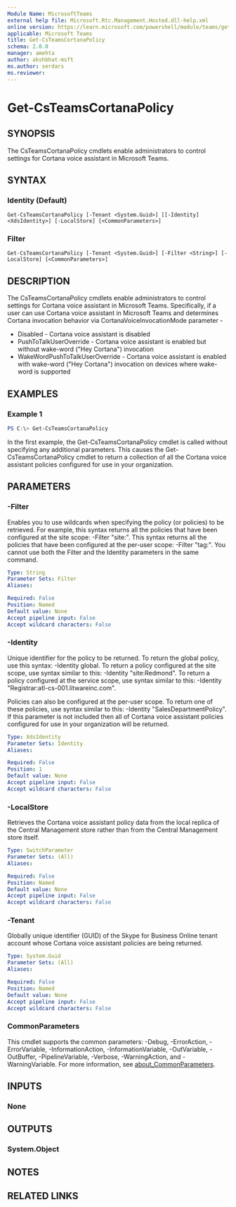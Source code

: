 ```yaml
---
Module Name: MicrosoftTeams
external help file: Microsoft.Rtc.Management.Hosted.dll-help.xml 
online version: https://learn.microsoft.com/powershell/module/teams/get-csteamscortanapolicy
applicable: Microsoft Teams
title: Get-CsTeamsCortanaPolicy
schema: 2.0.0
manager: amehta
author: akshbhat-msft
ms.author: serdars
ms.reviewer:
---
```


# Get-CsTeamsCortanaPolicy

## SYNOPSIS
The CsTeamsCortanaPolicy cmdlets enable administrators to control settings for Cortana voice assistant in Microsoft Teams.

## SYNTAX

### Identity (Default)
```
Get-CsTeamsCortanaPolicy [-Tenant <System.Guid>] [[-Identity] <XdsIdentity>] [-LocalStore] [<CommonParameters>]
```

### Filter
```
Get-CsTeamsCortanaPolicy [-Tenant <System.Guid>] [-Filter <String>] [-LocalStore] [<CommonParameters>]
```

## DESCRIPTION

The CsTeamsCortanaPolicy cmdlets enable administrators to control settings for Cortana voice assistant in Microsoft Teams. Specifically, if a user can use Cortana voice assistant in Microsoft Teams and determines Cortana invocation behavior via CortanaVoiceInvocationMode parameter -

* Disabled - Cortana voice assistant is disabled
* PushToTalkUserOverride - Cortana voice assistant is enabled but without wake-word ("Hey Cortana") invocation
* WakeWordPushToTalkUserOverride - Cortana voice assistant is enabled with wake-word ("Hey Cortana") invocation on devices where wake-word is supported

## EXAMPLES

### Example 1
```powershell
PS C:\> Get-CsTeamsCortanaPolicy
```
In the first example, the Get-CsTeamsCortanaPolicy cmdlet is called without specifying any additional parameters. This causes the Get-CsTeamsCortanaPolicy cmdlet to return a collection of all the Cortana voice assistant policies configured for use in your organization.

## PARAMETERS

### -Filter

Enables you to use wildcards when specifying the policy (or policies) to be retrieved. For example, this syntax returns all the policies that have been configured at the site scope: -Filter "site:". This syntax returns all the policies that have been configured at the per-user scope: -Filter "tag:".
You cannot use both the Filter and the Identity parameters in the same command.

```yaml
Type: String
Parameter Sets: Filter
Aliases:

Required: False
Position: Named
Default value: None
Accept pipeline input: False
Accept wildcard characters: False
```

### -Identity

Unique identifier for the policy to be returned. To return the global policy, use this syntax: -Identity global. To return a policy configured at the site scope, use syntax similar to this: -Identity "site:Redmond". To return a policy configured at the service scope, use syntax similar to this: -Identity "Registrar:atl-cs-001.litwareinc.com". 

Policies can also be configured at the per-user scope. To return one of these policies, use syntax similar to this: -Identity "SalesDepartmentPolicy".
If this parameter is not included then all of Cortana voice assistant policies configured for use in your organization will be returned.

```yaml
Type: XdsIdentity
Parameter Sets: Identity
Aliases:

Required: False
Position: 1
Default value: None
Accept pipeline input: False
Accept wildcard characters: False
```

### -LocalStore

Retrieves the Cortana voice assistant policy data from the local replica of the Central Management store rather than from the Central Management store itself.

```yaml
Type: SwitchParameter
Parameter Sets: (All)
Aliases:

Required: False
Position: Named
Default value: None
Accept pipeline input: False
Accept wildcard characters: False
```

### -Tenant

Globally unique identifier (GUID) of the Skype for Business Online tenant account whose Cortana voice assistant policies are being returned. 

```yaml
Type: System.Guid
Parameter Sets: (All)
Aliases:

Required: False
Position: Named
Default value: None
Accept pipeline input: False
Accept wildcard characters: False
```

### CommonParameters
This cmdlet supports the common parameters: -Debug, -ErrorAction, -ErrorVariable, -InformationAction, -InformationVariable, -OutVariable, -OutBuffer, -PipelineVariable, -Verbose, -WarningAction, and -WarningVariable. For more information, see [about_CommonParameters](http://go.microsoft.com/fwlink/?LinkID=113216).

## INPUTS

### None

## OUTPUTS

### System.Object
## NOTES

## RELATED LINKS
